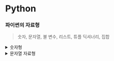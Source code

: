 # Python

### 파이썬의 자료형
> 숫자, 문자열, 불
변수, 리스트, 튜플
딕셔너리, 집합

<details>
<summary>숫자형</summary>
정수형, 실수, 컴퓨터 지수 표현 방식
8진수, 16진수

- 사칙연산
    ```
    a = 3   a + b   a * b    a / b
    b = 4   >>> 7   >>> 12   >>> 0.75
    ```
- 제곱
    ```
    a = 3   a ** b
    b = 4   >>> 81
    ```
- % 연산자
    ```
    7 % 3   3 % 7
    >>> 1   >>> 3
    ```
- / 연산자
    ```
    7 / 4       7 // 4
    >>> 1.75    >> 1
    ```
</details>

<details>
<summary>문자열 자료형</summary>

- 문자열에 따옴표 표함시키기
    ```
    food = "Python's favorite food is kimchi"
    say = '"Python is very easy." he says'
    food = 'Python\'s favorite food is kimchi'
    say = "\"Python is very easy.\" he says"
    ```
- 여러 줄로 이루어진 문자열
    ```
    line = "Life is too short\n You need Python"
    ```
    - 문자열 더해서 연결하기
    ```
    head = "Python"
    tail = "is fun!"
    head + tail
    >>> Python is fun!
    ```
- 문자열 곱하기
    ```
    a = "Python"
    a * 2
    >>> PythonPython
    ```
- 슬라이싱
    ```
    a = "Life is too short, You need Python"
    a[0:4]
    >>> LIFE

    a = "20220714Rainy"
    date = a[:8]
    weather = a[8:]
    >>> 20220714(date값)
    >>> Rainy(weatehr값)
    ```
- 문자열 포매팅
    ```
    "I ate %d apples." % 3
    >>> I ate 3 apples.

    number = 10
    day = "three"
    "I ate %d apples. so I was sick for %s days." % (number, day)
    >>> I ate 10 apples. so I was sick for three days.
    ```
- 정렬과 공백
    ```
    "%3s" % "hi"
    >>>  '   hi'

    "%-3sjoon." % "hi" 
    >>> 'hi   joon."
    ```
- 소수점 표현
    ```
    "0.4f" % 3.15923421
    >>> 3.1592
    ```
- 문자열 개수 세기
    ```
    a = "hobby"
    a.count('b')
    >>> 2
    ```
- 위치 알려주기
    ```
    a = "Python is best choice"
    a.find('b')
    >>> 10
    a.find('k')
    >>> -1
    ```
- 문자열 삽입
    ```
    a = ","
    a.join('abcd')
    >>> a,b,c,d
    ```
- 소문자를 대문자로 바꾸기
    ```
    a = "hi"
    a.upper()
    >>> HI
    ```
- 대문자를 소문자로 바꾸기
    ```
    a = "HI"
    a.lower()
    >>> hi
    ```
- 양쪽 공백 지우기
    ```
    a = " hi "
    a.strip()
    >>> hi
    ```
- 문자열 바꾸기
    ```
    a = "Life is too short"
    a.replace("Life", "Your leg")
    >>> Your leg is too short
    ```
- 문자열 나누기
```
a = "Life is too short"
a.split()
>>> ['Life', 'is', 'too', 'short']

a = "a:b:c:d"
a.split(':')
>>> ['a', 'b', 'c', 'd']
```
</details>


